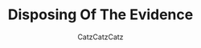 ---
media: "images/rounds/round_2/captain_burns_corpses.png"
media_type: image
title: Disposing Of The Evidence
author: [CatzCatzCatz]
desc: Captain Quinn Sinclair burns the corpse of an agitator.
---